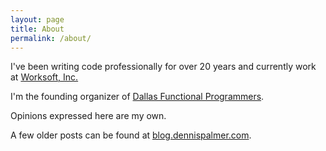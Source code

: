 ```yaml
---
layout: page
title: About
permalink: /about/
---
```


I've been writing code professionally for over 20 years and currently work at [Worksoft, Inc.](https://www.worksoft.com)

I'm the founding organizer of [Dallas Functional Programmers](http://dallasfp.com).

Opinions expressed here are my own.

A few older posts can be found at [blog.dennispalmer.com](https://blog.dennispalmer.com).
